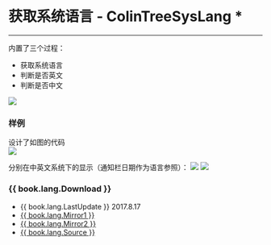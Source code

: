 # 获取系统语言 - ColinTreeSysLang *

---

内置了三个过程：
* 获取系统语言
* 判断是否英文
* 判断是否中文

![](/images/ColinTreeSysLang/block.png)

### 样例
设计了如图的代码  
![](/images/ColinTreeSysLang/testCode.png)

分别在中英文系统下的显示（通知栏日期作为语言参照）：
![](/images/ColinTreeSysLang/zhScreenshot.png) ![](/images/ColinTreeSysLang/enScreenshot.png)

### {{ book.lang.Download }}
* {{ book.lang.LastUpdate }} 2017.8.17
* <a href="/aix/cn.colintree.aix.ColinTreeSysLang.aix" target="_blank">{{ book.lang.Mirror1 }}</a>
* [{{ book.lang.Mirror2 }}](https://raw.githubusercontent.com/OpenSourceAIX/ColinTreeSysLang/master/cn.colintree.aix.ColinTreeSysLang.aix)
* [{{ book.lang.Source }}](https://github.com/OpenSourceAIX/ColinTreeSysLang)
